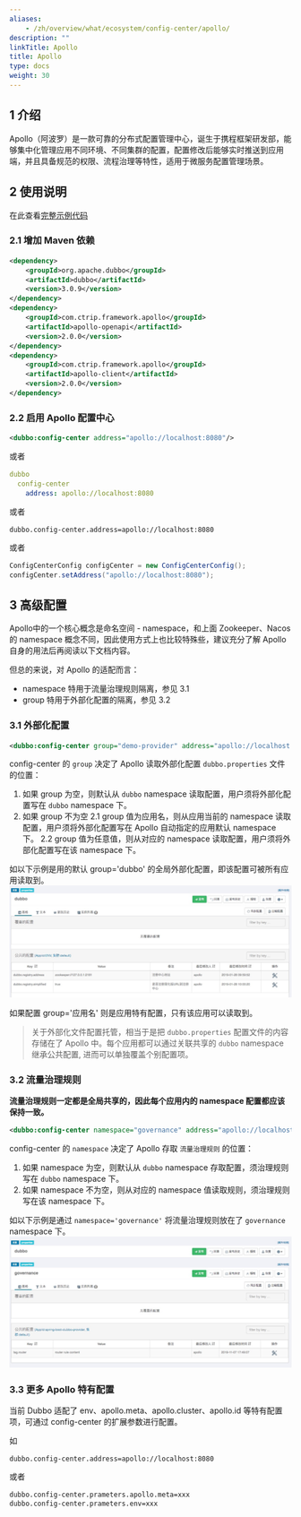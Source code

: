 ```yaml
---
aliases:
    - /zh/overview/what/ecosystem/config-center/apollo/
description: ""
linkTitle: Apollo
title: Apollo
type: docs
weight: 30
---
```




## 1 介绍

Apollo（阿波罗）是一款可靠的分布式配置管理中心，诞生于携程框架研发部，能够集中化管理应用不同环境、不同集群的配置，配置修改后能够实时推送到应用端，并且具备规范的权限、流程治理等特性，适用于微服务配置管理场景。


## 2 使用说明
在此查看[完整示例代码](https://github.com/apache/dubbo-samples/tree/master/3-extensions/configcenter/dubbo-samples-configcenter-apollo)

### 2.1 增加 Maven 依赖

```xml
<dependency>
    <groupId>org.apache.dubbo</groupId>
    <artifactId>dubbo</artifactId>
    <version>3.0.9</version>
</dependency>
<dependency>
    <groupId>com.ctrip.framework.apollo</groupId>
    <artifactId>apollo-openapi</artifactId>
    <version>2.0.0</version>
</dependency>
<dependency>
    <groupId>com.ctrip.framework.apollo</groupId>
    <artifactId>apollo-client</artifactId>
    <version>2.0.0</version>
</dependency>
```

### 2.2 启用 Apollo 配置中心
```xml
<dubbo:config-center address="apollo://localhost:8080"/>
```

或者

```yaml
dubbo
  config-center
    address: apollo://localhost:8080
```

或者

```properties
dubbo.config-center.address=apollo://localhost:8080
```

或者

```java
ConfigCenterConfig configCenter = new ConfigCenterConfig();
configCenter.setAddress("apollo://localhost:8080");
```

## 3 高级配置
Apollo中的一个核心概念是命名空间 - namespace，和上面 Zookeeper、Nacos 的 namespace 概念不同，因此使用方式上也比较特殊些，建议充分了解 Apollo 自身的用法后再阅读以下文档内容。

但总的来说，对 Apollo 的适配而言：
* namespace 特用于流量治理规则隔离，参见 3.1
* group 特用于外部化配置的隔离，参见 3.2

### 3.1 外部化配置

```xml
<dubbo:config-center group="demo-provider" address="apollo://localhost:8080"/>
```

config-center 的 `group` 决定了 Apollo 读取外部化配置 `dubbo.properties` 文件的位置：
1. 如果 group 为空，则默认从 `dubbo` namespace 读取配置，用户须将外部化配置写在 `dubbo` namespace 下。
2. 如果 group 不为空
   2.1 group 值为应用名，则从应用当前的 namespace 读取配置，用户须将外部化配置写在 Apollo 自动指定的应用默认 namespace 下。
   2.2 group 值为任意值，则从对应的 namespace 读取配置，用户须将外部化配置写在该 namespace 下。

如以下示例是用的默认 group='dubbo' 的全局外部化配置，即该配置可被所有应用读取到。
![apollo-configcenter-dubbo.png](/imgs/user/apollo-configcenter-dubbo.png)

如果配置 group='应用名' 则是应用特有配置，只有该应用可以读取到。

> 关于外部化文件配置托管，相当于是把 `dubbo.properties` 配置文件的内容存储在了 Apollo 中。每个应用都可以通过关联共享的 `dubbo` namespace 继承公共配置, 进而可以单独覆盖个别配置项。
### 3.2 流量治理规则
**流量治理规则一定都是全局共享的，因此每个应用内的 namespace 配置都应该保持一致。**

```xml
<dubbo:config-center namespace="governance" address="apollo://localhost:8080"/>
```

config-center 的 `namespace` 决定了 Apollo 存取 `流量治理规则` 的位置：
1. 如果 namespace 为空，则默认从 `dubbo` namespace 存取配置，须治理规则写在 `dubbo` namespace 下。
2. 如果 namespace 不为空，则从对应的 namespace 值读取规则，须治理规则写在该 namespace 下。

如以下示例是通过 `namespace='governance'` 将流量治理规则放在了 `governance` namespace 下。
![apollo-configcenter-governance-dubbo.png](/imgs/user/apollo-configcenter-governance-dubbo.png)

### 3.3 更多 Apollo 特有配置
当前 Dubbo 适配了 env、apollo.meta、apollo.cluster、apollo.id 等特有配置项，可通过 config-center 的扩展参数进行配置。

如
```properties
dubbo.config-center.address=apollo://localhost:8080
```

或者

```properties
dubbo.config-center.prameters.apollo.meta=xxx
dubbo.config-center.prameters.env=xxx
```